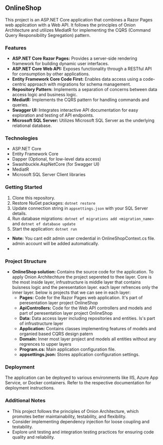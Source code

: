 ## OnlineShop

This project is an ASP.NET Core application that combines a Razor Pages web application with a Web API. It follows the principles of Onion Architecture and utilizes MediatR for implementing the CQRS (Command Query Responsibility Segregation) pattern.

### Features

* **ASP.NET Core Razor Pages:** Provides a server-side rendering framework for building dynamic user interfaces.
* **ASP.NET Core Web API:** Exposes functionality through a RESTful API for consumption by other applications.
* **Entity Framework Core Code First:** Enables data access using a code-centric approach with migrations for schema management.
* **Repository Pattern:** Implements a separation of concerns between data access logic and business logic.
* **MediatR:** Implements the CQRS pattern for handling commands and queries.
* **Swagger UI:** Integrates interactive API documentation for easy exploration and testing of API endpoints.
* **Microsoft SQL Server:** Utilizes Microsoft SQL Server as the underlying relational database.

### Technologies

* ASP.NET Core
* Entity Framework Core
* Dapper (Optional, for low-level data access)
* Swashbuckle.AspNetCore (for Swagger UI)
* MediatR
* Microsoft SQL Server Client libraries

### Getting Started

1. Clone this repository.
2. Restore NuGet packages: `dotnet restore`
3. Update connection string in `appsettings.json` with your SQL Server details.
4. Run database migrations: `dotnet ef migrations add <migration_name>` and `dotnet ef database update`
5. Start the application: `dotnet run`
* **Note:** You cant edit admin user credential in OnlineShopContext.cs file. admin account will be added automatically.
* 
### Project Structure

* **OnlineShop solution:** Contains the source code for the application. To apply Onion Architechture the project sepereted to thee layer. Core is the most inside layer, infrustructure is middle layer that contains buisness logic and the peresentation layer. each layer refrences only the inner layer. below is projects that we can see in each layer:
    * **Pages:** Code for the Razor Pages web application. It's part of peresentation layer project OnlineShop
    * **ApiControllers:** Code for the Web API controllers and models and part of peresentation layer project OnlineShop
    * **Data:** Data access layer including repositories and entities. Is's part of infrustructure layer
    * **Application:** Contains classes implementing features of models and organied based CQRS design patern
    * **Domain:** Inner most layer project and models all entities without any regrences to upper layers
    * **Program.cs:** Main application configuration file.
    * **appsettings.json:** Stores application configuration settings.

### Deployment

The application can be deployed to various environments like IIS, Azure App Service, or Docker containers. Refer to the respective documentation for deployment instructions.

### Additional Notes

* This project follows the principles of Onion Architecture, which promotes better maintainability, testability, and flexibility.
* Consider implementing dependency injection for loose coupling and testability.
* Explore unit testing and integration testing practices for ensuring code quality and reliability.
